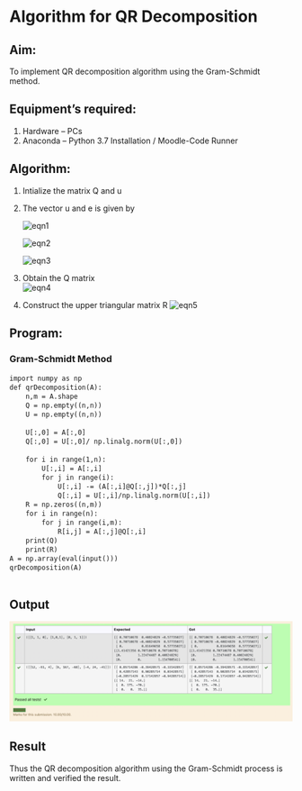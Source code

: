 # Algorithm for QR Decomposition
## Aim:
To implement QR decomposition algorithm using the Gram-Schmidt method.
## Equipment’s required:
1.	Hardware – PCs
2.	Anaconda – Python 3.7 Installation / Moodle-Code Runner
## Algorithm:
1.	Intialize the matrix Q and u
2.	The vector u and e is given by

    ![eqn1](./ex4.jpg)

    ![eqn2](./ex6.jpg)

    ![eqn3](./ex3.jpg)

3.	Obtain the Q matrix   
    ![eqn4](./ex1.jpg)
4.	Construct the upper triangular matrix R
    ![eqn5](./ex2.jpg)



## Program:
### Gram-Schmidt Method
```
import numpy as np
def qrDecomposition(A):
    n,m = A.shape
    Q = np.empty((n,n))
    U = np.empty((n,n))
    
    U[:,0] = A[:,0]
    Q[:,0] = U[:,0]/ np.linalg.norm(U[:,0])
    
    for i in range(1,n):
        U[:,i] = A[:,i]
        for j in range(i):
            U[:,i] -= (A[:,i]@Q[:,j])*Q[:,j]
            Q[:,i] = U[:,i]/np.linalg.norm(U[:,i])
    R = np.zeros((n,m))
    for i in range(n):
        for j in range(i,m):
            R[i,j] = A[:,j]@Q[:,i]
    print(Q)
    print(R)
A = np.array(eval(input()))
qrDecomposition(A)


```

## Output
![output](gram.png)

## Result
Thus the QR decomposition algorithm using the Gram-Schmidt process is written and verified the result.